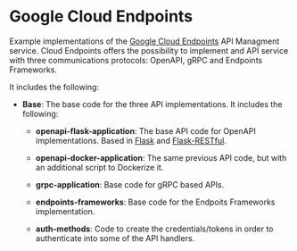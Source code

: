 # Google Cloud Endpoints #

Example implementations of the [Google Cloud Endpoints](https://cloud.google.com/endpoints/) API Managment service. 
Cloud Endpoints offers the possibility to implement and API service with three communications protocols: OpenAPI, gRPC and Endpoints Frameworks.

It includes the following:

* **Base**: The base code for the three API implementations. It includes the following:

    * **openapi-flask-application**: The base API code for OpenAPI implementations. Based in [Flask](http://flask.pocoo.org/) and  [Flask-RESTful](https://flask-restful.readthedocs.io/en/latest/).
    
    * **openapi-docker-application**: The same previous API code, but with an additional script to Dockerize it.
    
    * **grpc-application**: Base code for gRPC based APIs.
    
    * **endpoints-frameworks**: Base code for the Endpoits Frameworks implementation.
    
    * **auth-methods**: Code to create the credentials/tokens in order to authenticate into some of the API handlers.

